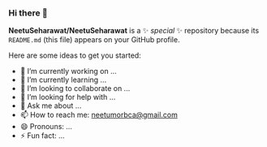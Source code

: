 ### Hi there 👋

**NeetuSeharawat/NeetuSeharawat** is a ✨ _special_ ✨ repository because its `README.md` (this file) appears on your GitHub profile.

Here are some ideas to get you started:

- 🔭 I’m currently working on ...
- 🌱 I’m currently learning ...
- 👯 I’m looking to collaborate on ...
- 🤔 I’m looking for help with ...
- 💬 Ask me about ...
- 📫 How to reach me: neetumorbca@gmail.com
- 😄 Pronouns: ...
- ⚡ Fun fact: ...

